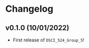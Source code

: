 # Changelog

<!--next-version-placeholder-->

## v0.1.0 (10/01/2022)

- First release of `DSCI_524_Group_5`!